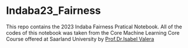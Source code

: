 # Indaba23_Fairness

This repo contains the 2023 Indaba Fairness Pratical Notebook. 
All of the codes of this notebook was taken from the Core Machine Learning Core Course offered at Saarland University by [Prof.Dr.Isabel Valera](https://ivaleram.github.io/)